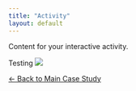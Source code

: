 ```yaml
---
title: "Activity"
layout: default
---
```

Content for your interactive activity.

Testing ![](/images/500x300.png)


[← Back to Main Case Study](/ethics_fall2025/casestudy/)
